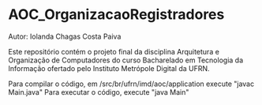 # AOC_OrganizacaoRegistradores

Autor: Iolanda Chagas Costa Paiva

Este repositório contém o projeto final da disciplina Arquitetura e Organização de Computadores do curso Bacharelado em Tecnologia da Informação ofertado pelo Instituto Metrópole Digital da UFRN.

Para compilar o código, em /src/br/ufrn/imd/aoc/application execute "javac Main.java"
Para executar o código, execute "java Main"
